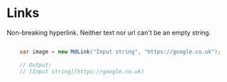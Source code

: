 # Links

Non-breaking hyperlink. Neither text nor url can't be an empty string.

```cs

    var image = new MdLink("Input string", "https://google.co.uk");
    
    // Output:
    // [Input string](https://google.co.uk) 
    
```